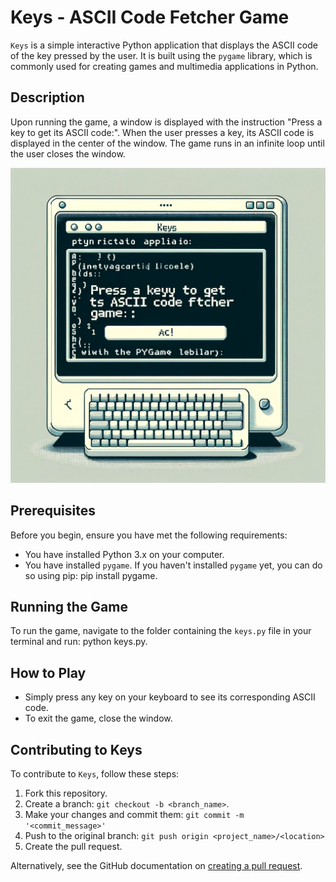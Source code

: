 # Keys - ASCII Code Fetcher Game

`Keys` is a simple interactive Python application that displays the ASCII code of the key pressed by the user. It is built using the `pygame` library, which is commonly used for creating games and multimedia applications in Python.

## Description

Upon running the game, a window is displayed with the instruction "Press a key to get its ASCII code:". When the user presses a key, its ASCII code is displayed in the center of the window. The game runs in an infinite loop until the user closes the window.

![ASCII Code Fletcher](ASCII%20Code%20Fletcher%20Poster.png)

## Prerequisites

Before you begin, ensure you have met the following requirements:
- You have installed Python 3.x on your computer.
- You have installed `pygame`. If you haven't installed `pygame` yet, you can do so using pip: pip install pygame.

## Running the Game

To run the game, navigate to the folder containing the `keys.py` file in your terminal and run: python keys.py.


## How to Play

- Simply press any key on your keyboard to see its corresponding ASCII code.
- To exit the game, close the window.

## Contributing to Keys

To contribute to `Keys`, follow these steps:

1. Fork this repository.
2. Create a branch: `git checkout -b <branch_name>`.
3. Make your changes and commit them: `git commit -m '<commit_message>'`
4. Push to the original branch: `git push origin <project_name>/<location>`
5. Create the pull request.

Alternatively, see the GitHub documentation on [creating a pull request](https://help.github.com/articles/creating-a-pull-request/).
